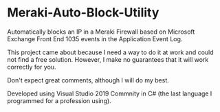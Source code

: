 # Meraki-Auto-Block-Utility
Automatically blocks an IP in a Meraki Firewall based on Microsoft Exchange Front End 1035 events in the Application Event Log.

This project came about because I need a way to do it at work and could not find a free solution.  However, I make no guarantees that it will work correctly for you.

Don't expect great comments, although I will do my best.

Developed using Visual Studio 2019 Commnity in C# (the last language I programmed for a profession using).
